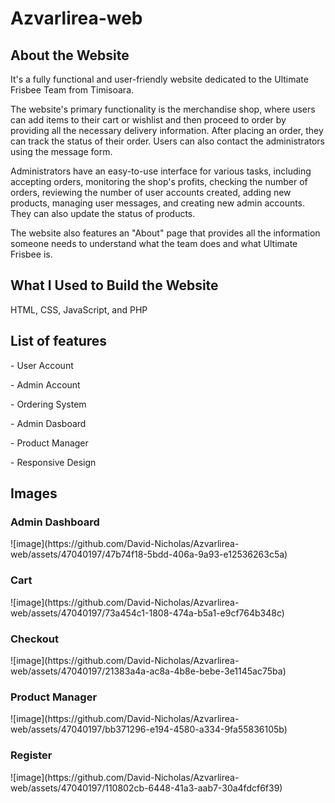 # Azvarlirea-web

<h2>About the Website</h2>

<p>It's a fully functional and user-friendly website dedicated to the Ultimate Frisbee Team from Timisoara.</p>

<p>The website's primary functionality is the merchandise shop, where users can add items to their cart or wishlist and then proceed to order by providing all the necessary delivery information. After placing an order, they can track the status of their order. Users can also contact the administrators using the message form.</p>

<p>Administrators have an easy-to-use interface for various tasks, including accepting orders, monitoring the shop's profits, checking the number of orders, reviewing the number of user accounts created, adding new products, managing user messages, and creating new admin accounts. They can also update the status of products.</p>

<p>The website also features an "About" page that provides all the information someone needs to understand what the team does and what Ultimate Frisbee is.</p>

<h2>What I Used to Build the Website</h2>

<p>HTML, CSS, JavaScript, and PHP</p>

<h2>List of features</h2>

<p>- User Account</p>
<p>- Admin Account</p>
<p>- Ordering System</p>
<p>- Admin Dasboard</p>
<p>- Product Manager</p>
<p>- Responsive Design</p>

<h2>Images</h2>
<h3>Admin Dashboard</h3>
![image](https://github.com/David-Nicholas/Azvarlirea-web/assets/47040197/47b74f18-5bdd-406a-9a93-e12536263c5a)
<h3>Cart</h3>
![image](https://github.com/David-Nicholas/Azvarlirea-web/assets/47040197/73a454c1-1808-474a-b5a1-e9cf764b348c)
<h3>Checkout</h3>
![image](https://github.com/David-Nicholas/Azvarlirea-web/assets/47040197/21383a4a-ac8a-4b8e-bebe-3e1145ac75ba)
<h3>Product Manager</h3>
![image](https://github.com/David-Nicholas/Azvarlirea-web/assets/47040197/bb371296-e194-4580-a334-9fa55836105b)
<h3>Register</h3>
![image](https://github.com/David-Nicholas/Azvarlirea-web/assets/47040197/110802cb-6448-41a3-aab7-30a4fdcf6f39)


